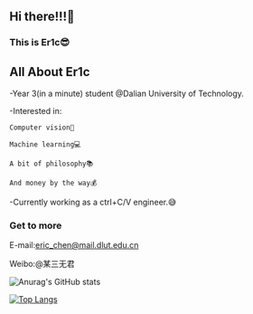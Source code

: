 ## Hi there!!!👋
### This is Er1c😎
## All About Er1c
-Year 3(in a minute) student @Dalian University of Technology.

-Interested in: 

    Computer vision👀
  
    Machine learning💻
  
    A bit of philosophy📚
  
    And money by the way💰
  
-Currently working as a ctrl+C/V engineer.😅
### Get to more
E-mail:eric_chen@mail.dlut.edu.cn

Weibo:@某三无君

![Anurag's GitHub stats](https://github-readme-stats.vercel.app/api?username=Er1c-Chen&show_icons=true&theme=cobalt)

[![Top Langs](https://github-readme-stats.vercel.app/api/top-langs/?username=Er1c-Chen)](https://github.com/anuraghazra/github-readme-stats)

